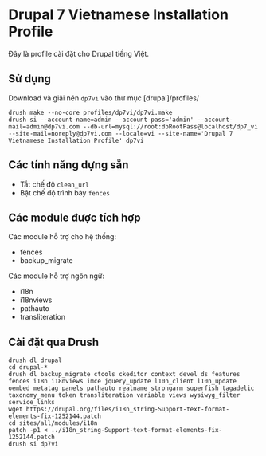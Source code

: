 Drupal 7 Vietnamese Installation Profile
=====

Đây là profile cài đặt cho Drupal tiếng Việt.

## Sử dụng

Download và giải nén `dp7vi` vào thư mục [drupal]/profiles/

~~~
drush make --no-core profiles/dp7vi/dp7vi.make
drush si --account-name=admin --account-pass='admin' --account-mail=admin@dp7vi.com --db-url=mysql://root:dbRootPass@localhost/dp7_vi --site-mail=noreply@dp7vi.com --locale=vi --site-name='Drupal 7 Vietnamese Installation Profile' dp7vi
~~~


## Các tính năng dựng sẵn

* Tắt chế độ `clean_url`
* Bật chế độ trình bày `fences`

## Các module được tích hợp

Các module hỗ trợ cho hệ thống:

* fences
* backup_migrate

Các module hỗ trợ ngôn ngữ:

* i18n
* i18nviews
* pathauto
* transliteration

## Cài đặt qua Drush
~~~
drush dl drupal
cd drupal-*
drush dl backup_migrate ctools ckeditor context devel ds features fences i18n i18nviews imce jquery_update l10n_client l10n_update oembed metatag panels pathauto realname strongarm superfish tagadelic taxonomy_menu token transliteration variable views wysiwyg_filter service_links
wget https://drupal.org/files/i18n_string-Support-text-format-elements-fix-1252144.patch
cd sites/all/modules/i18n
patch -p1 < ../i18n_string-Support-text-format-elements-fix-1252144.patch
drush si dp7vi
~~~

